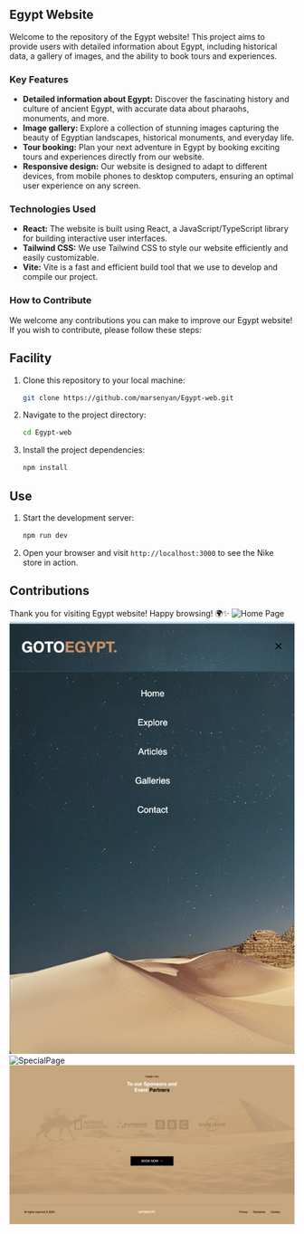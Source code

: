 ## Egypt Website

Welcome to the repository of the Egypt website! This project aims to provide users with detailed information about Egypt, including historical data, a gallery of images, and the ability to book tours and experiences.

### Key Features

- **Detailed information about Egypt:** Discover the fascinating history and culture of ancient Egypt, with accurate data about pharaohs, monuments, and more.
- **Image gallery:** Explore a collection of stunning images capturing the beauty of Egyptian landscapes, historical monuments, and everyday life.
- **Tour booking:** Plan your next adventure in Egypt by booking exciting tours and experiences directly from our website.
- **Responsive design:** Our website is designed to adapt to different devices, from mobile phones to desktop computers, ensuring an optimal user experience on any screen.

### Technologies Used

- **React:** The website is built using React, a JavaScript/TypeScript library for building interactive user interfaces.
- **Tailwind CSS:** We use Tailwind CSS to style our website efficiently and easily customizable.
- **Vite:** Vite is a fast and efficient build tool that we use to develop and compile our project.

### How to Contribute

We welcome any contributions you can make to improve our Egypt website! If you wish to contribute, please follow these steps:

## Facility

1. Clone this repository to your local machine:

    ```bash
    git clone https://github.com/marsenyan/Egypt-web.git
    ```

2. Navigate to the project directory:

    ```bash
    cd Egypt-web
    ```

3. Install the project dependencies:

    ```bash
    npm install
    ```

## Use

1. Start the development server:

    ```bash
    npm run dev
    ```

2. Open your browser and visit `http://localhost:3000` to see the Nike store in action.

## Contributions
Thank you for visiting  Egypt website! 
Happy browsing! 🌍✨
![Home Page](/src/assets/homePage.png)
![Home PageResp](/src/assets/HomeRespPage.png)
![SpecialPage](/src/assets/specialPage.png)
![FotterPage](/src/assets/footerPage.png)